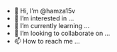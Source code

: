 - 👋 Hi, I’m @hamza15v
- 👀 I’m interested in ...
- 🌱 I’m currently learning ...
- 💞️ I’m looking to collaborate on ...
- 📫 How to reach me ...

<!---
hamza15v/hamza15v is a ✨ special ✨ repository because its `README.md` (this file) appears on your GitHub profile.
You can click the Preview link to take a look at your changes.
--->
